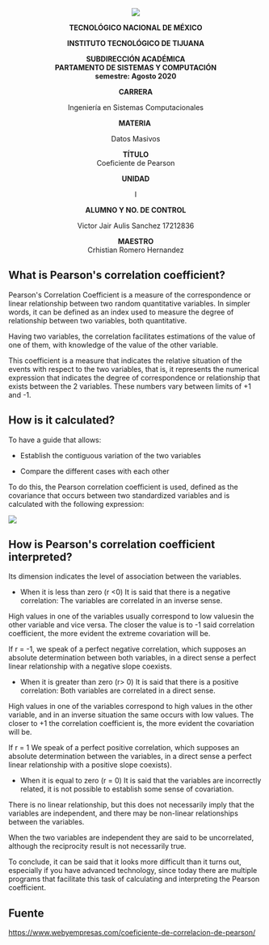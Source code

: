 <div align="center">

![](https://lh3.googleusercontent.com/-IEsfrMJgfZWcgQvijziLP4VCtbFd52tA7nN7aWssI-npcdgVJNj0m6XZAo2Izq7Tn0MbaEorcLYJd-h9S6PyrPj_eXV-EKdfjdfxD6Ziv_EgPgFoWO3G1f9peWAjoNALhfjtd9e)

**TECNOLÓGICO NACIONAL DE MÉXICO**

**INSTITUTO TECNOLÓGICO DE TIJUANA**

**SUBDIRECCIÓN ACADÉMICA** \
**PARTAMENTO DE SISTEMAS Y COMPUTACIÓN**\
**semestre: Agosto 2020**

**CARRERA**

Ingeniería en Sistemas Computacionales

**MATERIA** 

Datos Masivos

**TÍTULO**\
Coeficiente de Pearson

**UNIDAD**

I

**ALUMNO Y NO. DE CONTROL**

Victor Jair Aulis Sanchez 17212836

**MAESTRO**\
Crhistian Romero Hernandez

</div>

What is Pearson's correlation coefficient?
--------------------------------------------------

Pearson's Correlation Coefficient is a measure of the correspondence or linear relationship between two random quantitative variables. In simpler words, it can be defined as an index used to measure the degree of relationship between two variables, both quantitative.

Having two variables, the correlation facilitates estimations of the value of one of them, with knowledge of the value of the other variable.

This coefficient is a measure that indicates the relative situation of the events with respect to the two variables, that is, it represents the numerical expression that indicates the degree of correspondence or relationship that exists between the 2 variables. These numbers vary between limits of +1 and -1.

How is it calculated?
-----------------

To have a guide that allows:

- Establish the contiguous variation of the two variables

- Compare the different cases with each other

To do this, the Pearson correlation coefficient is used, defined as the covariance that occurs between two standardized variables and is calculated with the following expression:

![](https://lh6.googleusercontent.com/tL8OrJfhhQjTk6l8b8cNa4IVhzF6wh5QuUGqOE8RAL7F1CB53r_y0FExnvDZ9DNkPWsvz4iqK6lgnYVtJnMct2hpUZU6AnIw_pBfdGTbI8DrOcAXH0otfudutakYvSmFp74OTUNS)

How is Pearson's correlation coefficient interpreted?
-------------------------------------------------------------

Its dimension indicates the level of association between the variables.

- When it is less than zero (r <0) It is said that there is a negative correlation: The variables are correlated in an inverse sense.

High values ​​in one of the variables usually correspond to low values ​​in the other variable and vice versa. The closer the value is to -1 said correlation coefficient, the more evident the extreme covariation will be.

If r = -1, we speak of a perfect negative correlation, which supposes an absolute determination between both variables, in a direct sense a perfect linear relationship with a negative slope coexists.

- When it is greater than zero (r> 0) It is said that there is a positive correlation: Both variables are correlated in a direct sense.

High values ​​in one of the variables correspond to high values ​​in the other variable, and in an inverse situation the same occurs with low values. The closer to +1 the correlation coefficient is, the more evident the covariation will be.

If r = 1 We speak of a perfect positive correlation, which supposes an absolute determination between the variables, in a direct sense a perfect linear relationship with a positive slope coexists).

- When it is equal to zero (r = 0) It is said that the variables are incorrectly related, it is not possible to establish some sense of covariation.

There is no linear relationship, but this does not necessarily imply that the variables are independent, and there may be non-linear relationships between the variables.

When the two variables are independent they are said to be uncorrelated, although the reciprocity result is not necessarily true.

To conclude, it can be said that it looks more difficult than it turns out, especially if you have advanced technology, since today there are multiple programs that facilitate this task of calculating and interpreting the Pearson coefficient.

Fuente
-------------------------------------------------------------

https://www.webyempresas.com/coeficiente-de-correlacion-de-pearson/
